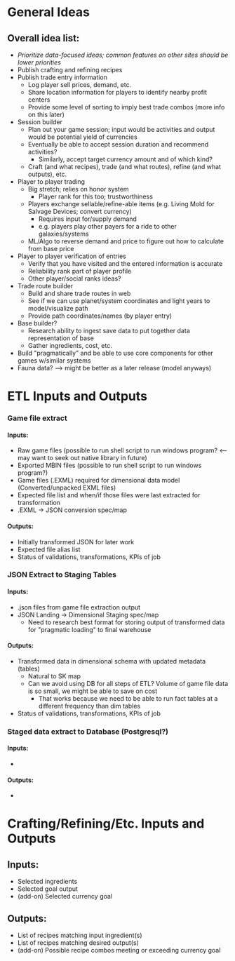 # General Ideas
## Overall idea list:
* *Prioritize data-focused ideas; common features on other sites should be lower priorities*
* Publish crafting and refining recipes 
* Publish trade entry information  
  * Log player sell prices, demand, etc. 
  * Share location information for players to identify nearby profit centers
  * Provide some level of sorting to imply best trade combos (more info on this later)
* Session builder
  * Plan out your game session; input would be activities and output would be potential yield of currencies
  * Eventually be able to accept session duration and recommend activities?
    * Similarly, accept target currency amount and of which kind?
  * Craft (and what recipes), trade (and what routes), refine (and what outputs), etc.
* Player to player trading
  * Big stretch; relies on honor system
    * Player rank for this too; trustworthiness
  * Players exchange sellable/refine-able items (e.g. Living Mold for Salvage Devices; convert currency)
    * Requires input for/supply demand
    * e.g. players play other payers for a ride to other galaxies/systems
  * ML/Algo to reverse demand and price to figure out how to calculate from base price
* Player to player verification of entries
  * Verify that you have visited and the entered information is accurate
  * Reliability rank part of player profile
  * Other player/social ranks ideas? 
* Trade route builder
  * Build and share trade routes in web
  * See if we can use planet/system coordinates and light years to model/visualize path
  * Provide path coordinates/names (by player entry) 
* Base builder?
  * Research ability to ingest save data to put together data representation of base
  * Gather ingredients, cost, etc.
* Build "pragmatically" and be able to use core components for other games w/similar systems
* Fauna data? --> might be better as a later release (model anyways)
# ETL Inputs and Outputs
### Game file extract
#### Inputs:
* Raw game files (possible to run shell script to run windows program? <-- may want to seek out native library in future)
* Exported MBIN files (possible to run shell script to run windows program?)
* Game files (.EXML) required for dimensional data model (Converted/unpacked EXML files)
* Expected file list and when/if those files were last extracted for transformation
* .EXML -> JSON conversion spec/map
#### Outputs:
* Initially transformed JSON for later work
* Expected file alias list
* Status of validations, transformations, KPIs of job
### JSON Extract to Staging Tables
#### Inputs:
* .json files from game file extraction output
* JSON Landing -> Dimensional Staging spec/map
  * Need to research best format for storing output of transformed data for "pragmatic loading" to final warehouse
#### Outputs:
* Transformed data in dimensional schema with updated metadata (tables)
  * Natural to SK map
  * Can we avoid using DB for all steps of ETL? Volume of game file data is so small, we might be able to save on cost
    * That works because we need to be able to run fact tables at a different frequency than dim tables
* Status of validations, transformations, KPIs of job
### Staged data extract to Database (Postgresql?)
#### Inputs:
* 
#### Outputs:
* 
# Crafting/Refining/Etc. Inputs and Outputs
## Inputs:
* Selected ingredients
* Selected goal output
* (add-on) Selected currency goal
##  Outputs:
* List of recipes matching input ingredient(s)
* List of recipes matching desired output(s)
* (add-on) Possible recipe combos meeting or exceeding currency goal
